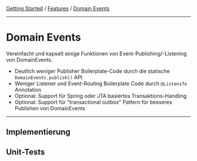 <a href="../getting_started.md">Getting Started</a> / <a href="./features.md">Features</a> / <a href="./domain_events.md">Domain Events</a>

<hr/>

# Domain Events
Vereinfacht und kapselt einige Funktionen von Event-Publishing/-Listening von DomainEvents.

-   Deutlich weniger Publisher Boilerplate-Code durch die statische  `DomainEvents.publish()`  API
-   Weniger Listener und Event-Routing Boilerplate Code durch  `@ListensTo`  Annotation
-   Optional: Support für Spring oder JTA basiertes Transaktions-Handling
-   Optional: Support für "transactional outbox" Pattern für besseres Publishen von DomainEvents

<hr/>

## Implementierung 

## Unit-Tests